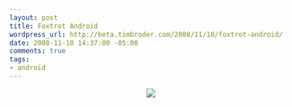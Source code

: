 ```yaml
--- 
layout: post
title: Foxtrot Android
wordpress_url: http://beta.timbroder.com/2008/11/10/foxtrot-android/
date: 2008-11-10 14:37:00 -05:00
comments: true
tags: 
- android
---
```

<div class="separator" style="clear: both; text-align: center;"><a href="http://picayune.uclick.com/comics/ft/2008/ft081109.gif" imageanchor="1" style="margin-left: 1em; margin-right: 1em;"><img border="0"  src="http://picayune.uclick.com/comics/ft/2008/ft081109.gif"  /></a></div>

